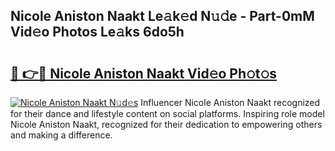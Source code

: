 ## Nicole Aniston Naakt Le𝚊k𝚎d N𝚞𝚍e - Part-0mM Vid𝚎o Photos Le𝚊ks 6do5h

# <h2><a href="http://fb2cxq5.evod.top/?m=Nicole+Aniston+Naakt">🔗 👉🔴 Nicole Aniston Naakt Vid𝚎o Ph𝚘t𝚘s</a></h2>

[![Nicole Aniston Naakt N𝚞d𝚎s](https://i.imgur.com/8V9OHl7.gif)](http://fb2cxq5.evod.top/?m=Nicole+Aniston+Naakt)
Influencer Nicole Aniston Naakt recognized for their dance and lifestyle content on social platforms. Inspiring role model Nicole Aniston Naakt, recognized for their dedication to empowering others and making a difference. 
